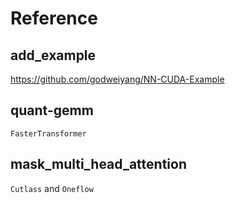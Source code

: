 # Reference

## add_example

https://github.com/godweiyang/NN-CUDA-Example

## quant-gemm

`FasterTransformer`

## mask_multi_head_attention

`Cutlass` and `Oneflow`